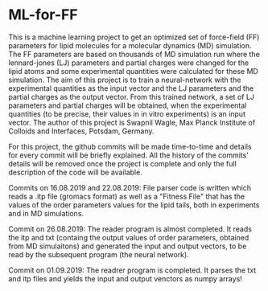 # ML-for-FF

This is a machine learning project to get an optimized set of force-field (FF) parameters for lipid molecules for a molecular dynamics (MD) simulation. The FF parameters are based on thousands of MD simulation run where the lennard-jones (LJ) parameters and partial charges were changed for the lipid atoms and some experimental quantities were calculated for these MD simulation. The aim of this project is to train a neural-network with the experimental quantities as the input vector and the LJ parameters and the partial charges as the output vector. From this trained network, a set of LJ parameters and partial charges will be obtained, when the experimental quantities (to be precise, their values in in vitro experiments) is an input vector. The author of this project is Swapnil Wagle, Max Planck Institute of Colloids and Interfaces, Potsdam, Germany.

For this project, the github commits will be made time-to-time and details for every commit will be briefly explained. All the history of the commits' details will be removed once the project is complete and only the full description of the code will be available. 

Commits on 16.08.2019 and 22.08.2019: File parser code is written which reads a .itp file (gromacs format) as well as a "Fitness File" that has the values of the order parameters values for the lipid tails, both in experiments and in MD simulations.

Commit on 26.08.2019: The reader program is almost completed. It reads the itp and txt (containg the output values of order parameters, obtained from MD simulaitons) and generated the input and output vectors, to be read by the subsequent program (the neural network).

Commit on 01.09.2019: The readrer program is completed. It parses the txt and itp files and yields the input and output venctors as numpy arrays!
